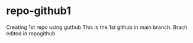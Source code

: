 # repo-github1
Creating 1st repo using guthub
This is the 1st github in main branch.
Brach edited in repogithub
